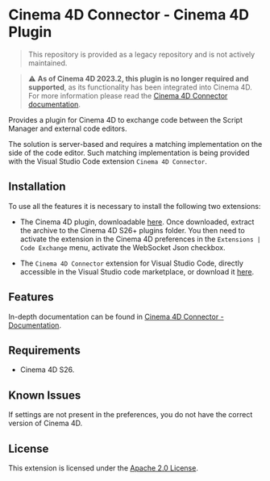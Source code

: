 # Cinema 4D Connector - Cinema 4D Plugin

> This repository is provided as a legacy repository and is not actively maintained.

> :warning: **As of Cinema 4D 2023.2, this plugin is no longer required and supported**, as its functionality has been integrated into Cinema 4D. For more information please read the [Cinema 4D Connector documentation](https://help.maxon.net/c4d/en-us/#html/5896.html#codeexchangesendtoIDE).

Provides a plugin for Cinema 4D to exchange code between the Script Manager and external code editors.

The solution is server-based and requires a matching implementation on the side of the code editor. Such matching implementation is being provided with the Visual Studio Code extension `Cinema 4D Connector`.

## Installation

To use all the features it is necessary to install the following two extensions:

- The Cinema 4D plugin, downloadable [here](https://github.com/Maxon-Computer/Cinema-4D-Legacy-Visual-Studio-Code-Extension/releases). Once downloaded, extract the archive to the Cinema 4D S26+ plugins folder. You then need to activate the extension in the Cinema 4D preferences in the `Extensions | Code Exchange` menu, activate the WebSocket Json checkbox.

- The `Cinema 4D Connector` extension for Visual Studio Code, directly accessible in the Visual Studio code marketplace, or download it [here](https://github.com/Maxon-Computer/Cinema-4D-Visual-Studio-Code-Extension/releases).

## Features

In-depth documentation can be found in [Cinema 4D Connector - Documentation](https://github.com/Maxon-Computer/Cinema-4D-Legacy-Visual-Studio-Code-Extension/blob/main/documentation.md).

## Requirements

- Cinema 4D S26.

## Known Issues

If settings are not present in the preferences, you do not have the correct version of Cinema 4D.

## License

This extension is licensed under the [Apache 2.0 License](LICENSE).
